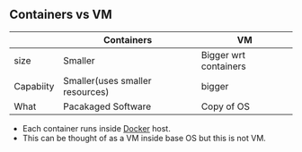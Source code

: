 ## Containers vs VM

|  | Containers | VM |
| --- | --- | --- | 
| size | Smaller | Bigger wrt containers |
| Capabiity | Smaller(uses smaller resources) | bigger |
| What | Pacakaged Software | Copy of OS |

- Each container runs inside [Docker](../Docker) host.
- This can be thought of as a VM inside base OS but this is not VM.
